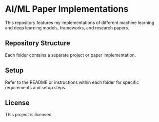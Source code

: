 # AI/ML Paper Implementations

This repository features my implementations of different machine learning and deep learning models, frameworks, and research papers.

## Repository Structure

Each folder contains a separate project or paper implementation.

## Setup

Refer to the README or instructions within each folder for specific requirements and setup steps.

## License

This project is licensed
